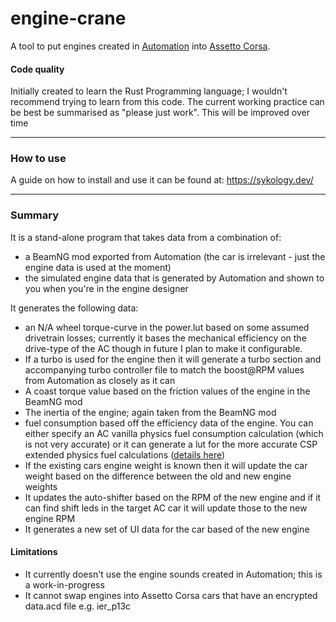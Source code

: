 # engine-crane
A tool to put engines created in [Automation](https://store.steampowered.com/app/293760/Automation__The_Car_Company_Tycoon_Game/) into [Assetto Corsa](https://store.steampowered.com/app/244210/Assetto_Corsa/).

#### Code quality 
Initially created to learn the Rust Programming language; I wouldn't recommend trying to learn from this code. The current working practice can be best be summarised as "please just work". This will be improved over time

----

### How to use
A guide on how to install and use it can be found at: https://sykology.dev/

----

### Summary
It is a stand-alone program that takes data from a combination of:
 - a BeamNG mod exported from Automation (the car is irrelevant - just the engine data is used at the moment)
 - the simulated engine data that is generated by Automation and shown to you when you're in the engine designer

It generates the following data:
 - an N/A wheel torque-curve in the power.lut based on some assumed drivetrain losses; currently it bases the mechanical efficiency on the drive-type of the AC though in future I plan to make it configurable.
 - If a turbo is used for the engine then it will generate a turbo section and accompanying turbo controller file to match the boost@RPM values from Automation as closely as it can
 - A coast torque value based on the friction values of the engine in the BeamNG mod
 - The inertia of the engine; again taken from the BeamNG mod
 - fuel consumption based off the efficiency data of the engine. You can either specify an AC vanilla physics fuel consumption calculation (which is not very accurate) or it can generate a lut for the more accurate CSP extended physics fuel calculations ([details here](https://trello.com/c/0R8cqB1v/48-powertrain))
 - If the existing cars engine weight is known then it will update the car weight based on the difference between the old and new engine weights
 - It updates the auto-shifter based on the RPM of the new engine and if it can find shift leds in the target AC car it will update those to the new engine RPM
 - It generates a new set of UI data for the car based of the new engine

#### Limitations
- It currently doesn't use the engine sounds created in Automation; this is a work-in-progress
- It cannot swap engines into Assetto Corsa cars that have an encrypted data.acd file e.g. ier_p13c
